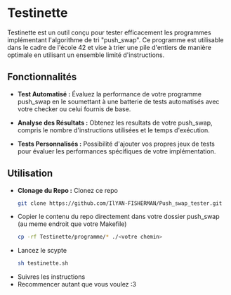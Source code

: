 # Testinette

Testinette est un outil conçu pour tester efficacement les programmes implémentant l'algorithme de tri "push_swap". Ce programme est utilisable dans le cadre de l'école 42 et vise à trier une pile d'entiers de manière optimale en utilisant un ensemble limité d'instructions.

## Fonctionnalités

- **Test Automatisé :** Évaluez la performance de votre programme push_swap en le soumettant à une batterie de tests automatisés avec votre checker ou celui fournis de base.
  
- **Analyse des Résultats :** Obtenez les resultats de votre push_swap, compris le nombre d'instructions utilisées et le temps d'exécution.

- **Tests Personnalisés :** Possibilité d'ajouter vos propres jeux de tests pour évaluer les performances spécifiques de votre implémentation.

## Utilisation
- **Clonage du Repo :** Clonez ce repo
  ```bash
  git clone https://github.com/IlYAN-FISHERMAN/Push_swap_tester.git
- Copier le contenu du repo directement dans votre dossier push_swap (au meme endroit que votre Makefile)
  ```bash
  cp -rf Testinette/programme/* ./<votre chemin>
- Lancez le scypte
  ```bash
  sh testinette.sh
- Suivres les instructions
- Recommencer autant que vous voulez :3
